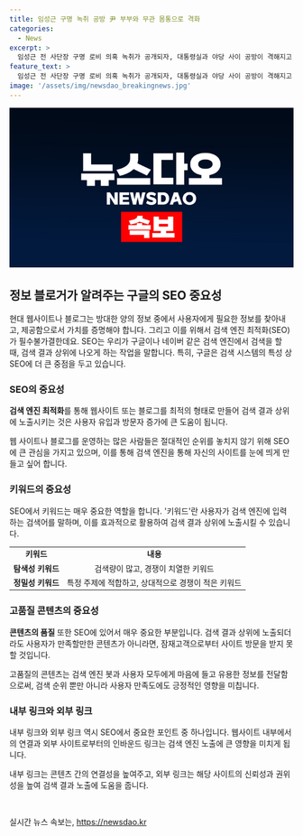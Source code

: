 ```yaml
---
title: 임성근 구명 녹취 공방 尹 부부와 무관 몸통으로 격화
categories:
  - News
excerpt: >
  임성근 전 사단장 구명 로비 의혹 녹취가 공개되자, 대통령실과 야당 사이 공방이 격해지고 있다. 대통령실은 관련 없다고 반박했지만, 야당은 수사외압 의혹이 드러났다며 공세를 강화 중. 반면, 국민의힘은 녹취 내용의 신뢰성을 의심하며 부인 중. 야당은 이를 근거로 특검을 요구하며 여론을 확산시키고 있어, 정치권 간의 대립이 점점 심화되는 상황.
feature_text: >
  임성근 전 사단장 구명 로비 의혹 녹취가 공개되자, 대통령실과 야당 사이 공방이 격해지고 있다. 대통령실은 관련 없다고 반박했지만, 야당은 수사외압 의혹이 드러났다며 공세를 강화 중. 반면, 국민의힘은 녹취 내용의 신뢰성을 의심하며 부인 중. 야당은 이를 근거로 특검을 요구하며 여론을 확산시키고 있어, 정치권 간의 대립이 점점 심화되는 상황.
image: '/assets/img/newsdao_breakingnews.jpg'
---
```


<p><img src="/assets/img/newsdao_breakingnews.jpg" alt="flaretime 속보" /></p>

<h2 data-ke-size="size26">정보 블로거가 알려주는 구글의 SEO 중요성</h2>

<p data-ke-size="size16">현대 웹사이트나 블로그는 방대한 양의 정보 중에서 사용자에게 필요한 정보를 찾아내고, 제공함으로서 가치를 증명해야 합니다. 그리고 이를 위해서 검색 엔진 최적화(SEO)가 필수불가결한데요. SEO는 우리가 구글이나 네이버 같은 검색 엔진에서 검색을 할 때, 검색 결과 상위에 나오게 하는 작업을 말합니다. 특히, 구글은 검색 시스템의 특성 상 SEO에 더 큰 중점을 두고 있습니다.</p>

<h3>SEO의 중요성</h3>

<p data-ke-size="size16"><b>검색 엔진 최적화</b>를 통해 웹사이트 또는 블로그를 최적의 형태로 만들어 검색 결과 상위에 노출시키는 것은 사용자 유입과 방문자 증가에 큰 도움이 됩니다.</p>

<p data-ke-size="size16">웹 사이트나 블로그를 운영하는 많은 사람들은 절대적인 순위를 놓치지 않기 위해 SEO에 큰 관심을 가지고 있으며, 이를 통해 검색 엔진을 통해 자신의 사이트를 눈에 띄게 만들고 싶어 합니다.</p>

<h3>키워드의 중요성</h3>

<p data-ke-size="size16">SEO에서 키워드는 매우 중요한 역할을 합니다. '키워드'란 사용자가 검색 엔진에 입력하는 검색어를 말하며, 이를 효과적으로 활용하여 검색 결과 상위에 노출시킬 수 있습니다.</p>

<table>
    <tr>
        <td style="text-align: center; height: 17px;"><b>키워드</b></td>
        <td style="text-align: center; height: 17px;"><b>내용</b></td>
    </tr>
    <tr>
        <td style="text-align: center; height: 17px;"><b>탐색성 키워드</b></td>
        <td style="text-align: center; height: 17px;">검색량이 많고, 경쟁이 치열한 키워드<br></td>
    </tr>
    <tr>
        <td style="text-align: center; height: 17px;"><b>정밀성 키워드</b></td>
        <td style="text-align: center; height: 17px;">특정 주제에 적합하고, 상대적으로 경쟁이 적은 키워드</td>
    </tr>
</table>

<h3>고품질 콘텐츠의 중요성</h3>

<p data-ke-size="size16"><b>콘텐츠의 품질</b> 또한 SEO에 있어서 매우 중요한 부분입니다. 검색 결과 상위에 노출되더라도 사용자가 만족할만한 콘텐츠가 아니라면, 잠재고객으로부터 사이트 방문을 받지 못할 것입니다.</p>

<p data-ke-size="size16">고품질의 콘텐츠는 검색 엔진 봇과 사용자 모두에게 마음에 들고 유용한 정보를 전달함으로써, 검색 순위 뿐만 아니라 사용자 만족도에도 긍정적인 영향을 미칩니다.</p>

<h3>내부 링크와 외부 링크</h3>

<p data-ke-size="size16">내부 링크와 외부 링크 역시 SEO에서 중요한 포인트 중 하나입니다. 웹사이트 내부에서의 연결과 외부 사이트로부터의 인바운드 링크는 검색 엔진 노출에 큰 영향을 미치게 됩니다.</p>

<p data-ke-size="size16">내부 링크는 콘텐츠 간의 연결성을 높여주고, 외부 링크는 해당 사이트의 신뢰성과 권위성을 높여 검색 결과 노출에 도움을 줍니다.</p>

<p data-ke-size="size16">&nbsp;</p>
실시간 뉴스 속보는, <a href="https://newsdao.kr" rel="dofollow">https://newsdao.kr</a>


